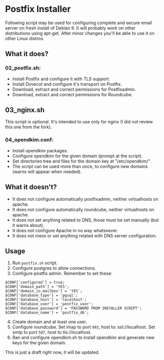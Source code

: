 # Postfix Installer #

Following script may be used for configuring complete and secure email server on fresh install of Debian 9. It will probably work on other distributions using apt-get. After minor changes you'll be able to use it on other Linux distros.

## What it does? ##
### 02_postfix.sh: ###
- Install Postfix and configure it with TLS support.
- Install Dovecot and configure it's transport on Postfix.
- Download, extract and correct permissions for Postfixadmin.
- Download, extract and correct permissions for Roundcube.

## 03_nginx.sh
This script is optional. It's intended to use only for nginx (I did not review this one from the fork).

### 04_opendkim.conf:
- Install opendkim packages.
- Configure opendkim for the given domain (prompt at the script).
- Set directories tree and files for the domain key at "/etc/opendkim/".
- The script can be used more than once, to configure new domains (warns will appear when needed).

## What it doesn't? ##
- It does not configure automatically postfixadmin, neither virtualhosts on apache.
- It does not configure automatically roundcube, neither virtualhosts on apache.
- It does not set anything related to DNS, those must be set manually (but it warns about).
- It does not configure Apache in no way whatsoever. 
- It does not mess or set anything related with DNS server configuration.


## Usage ##

1. Run `postfix.sh` script.
2. Configure postgres to allow connections.
3. Configure postfix admin. Remember to set these:
```
$CONF['configured'] = true;
$CONF['domain_path'] = 'YES';
$CONF['domain_in_mailbox'] = 'YES';
$CONF['database_type'] = 'pgsql';
$CONF['database_host'] = 'localhost';
$CONF['database_user'] = 'postfix_user';
$CONF['database_password'] = 'PASSWORD FROM INSTALLER SCRIPT';
$CONF['database_name'] = 'postfix_db';
```
4. Create domain and at least one user.
5. Configure roundcube. Set imap to port `993`, host to: ssl://localhost. Set smtp to port `587`, host to tls://localhost.
6. Ran and configure opendkim.sh to install opendkim and generate new keys for the given domain.

This is just a draft right now, it will be updated.